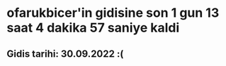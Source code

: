 # ofarukbicer'in gidisine son 1 gun 13 saat 4 dakika 57 saniye kaldi

## Gidis tarihi: 30.09.2022 :(